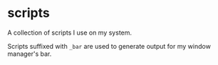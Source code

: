 # scripts

A collection of scripts I use on my system.

Scripts suffixed with `_bar` are used to generate output for my window manager's bar.
